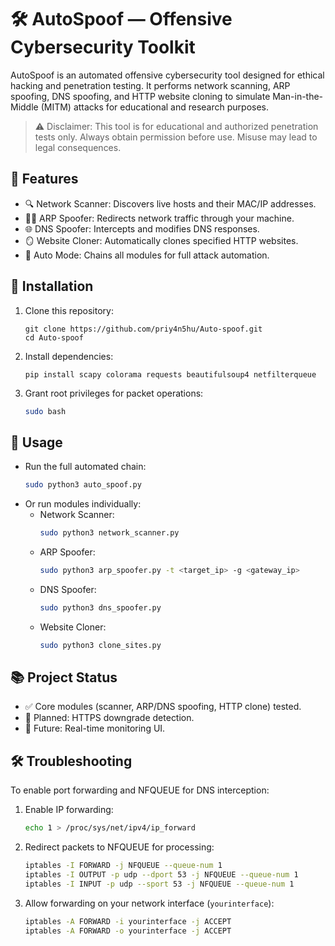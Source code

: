 # 🛠️ AutoSpoof — Offensive Cybersecurity Toolkit

AutoSpoof is an automated offensive cybersecurity tool designed for ethical hacking and penetration testing. It performs network scanning, ARP spoofing, DNS spoofing, and HTTP website cloning to simulate Man-in-the-Middle (MITM) attacks for educational and research purposes.

> ⚠️ Disclaimer: This tool is for educational and authorized penetration tests only. Always obtain permission before use. Misuse may lead to legal consequences.

## 📌 Features

- 🔍 Network Scanner: Discovers live hosts and their MAC/IP addresses.
- 🕵️‍♂️ ARP Spoofer: Redirects network traffic through your machine.
- 🌐 DNS Spoofer: Intercepts and modifies DNS responses.
- 🪞 Website Cloner: Automatically clones specified HTTP websites.
- 🔁 Auto Mode: Chains all modules for full attack automation.

## 🔧 Installation

1. Clone this repository:
   ```
   git clone https://github.com/priy4n5hu/Auto-spoof.git
   cd Auto-spoof
   ```
2. Install dependencies:
   ```
   pip install scapy colorama requests beautifulsoup4 netfilterqueue
   ```
3. Grant root privileges for packet operations:
   ```bash
   sudo bash
   ```

## 🚀 Usage

- Run the full automated chain:
  ```bash
  sudo python3 auto_spoof.py
  ```
- Or run modules individually:
  - Network Scanner:
    ```bash
    sudo python3 network_scanner.py
    ```
  - ARP Spoofer:
    ```bash
    sudo python3 arp_spoofer.py -t <target_ip> -g <gateway_ip>
    ```
  - DNS Spoofer:
    ```bash
    sudo python3 dns_spoofer.py
    ```
  - Website Cloner:
    ```bash
    sudo python3 clone_sites.py
    ```

## 📚 Project Status

- ✅ Core modules (scanner, ARP/DNS spoofing, HTTP clone) tested.
- 🔄 Planned: HTTPS downgrade detection.
- 🚧 Future: Real-time monitoring UI.


## 🛠️ Troubleshooting

To enable port forwarding and NFQUEUE for DNS interception:

1. Enable IP forwarding:
   ```bash
   echo 1 > /proc/sys/net/ipv4/ip_forward
   ```

2. Redirect packets to NFQUEUE for processing:
   ```bash
   iptables -I FORWARD -j NFQUEUE --queue-num 1
   iptables -I OUTPUT -p udp --dport 53 -j NFQUEUE --queue-num 1
   iptables -I INPUT -p udp --sport 53 -j NFQUEUE --queue-num 1
   ```

3. Allow forwarding on your network interface (`yourinterface`):
   ```bash
   iptables -A FORWARD -i yourinterface -j ACCEPT
   iptables -A FORWARD -o yourinterface -j ACCEPT
   ```


